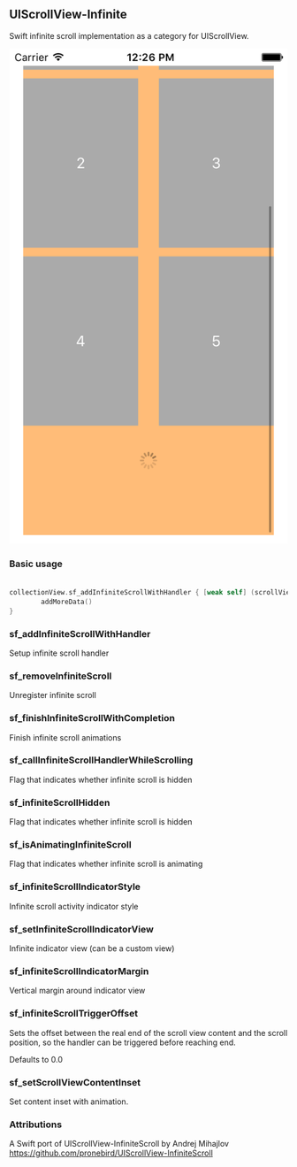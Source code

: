 ## UIScrollView-Infinite

Swift infinite scroll implementation as a category for UIScrollView.

![preview](/Assets/sc1.png?raw=true "UIScrollView-Infinite with UICollectionView")

### Basic usage

```swift

collectionView.sf_addInfiniteScrollWithHandler { [weak self] (scrollView) -> Void in
		addMoreData()
}

```
### sf_addInfiniteScrollWithHandler
Setup infinite scroll handler

### sf_removeInfiniteScroll
Unregister infinite scroll

### sf_finishInfiniteScrollWithCompletion
Finish infinite scroll animations

### sf_callInfiniteScrollHandlerWhileScrolling
Flag that indicates whether infinite scroll is hidden

### sf_infiniteScrollHidden
Flag that indicates whether infinite scroll is hidden

### sf_isAnimatingInfiniteScroll
Flag that indicates whether infinite scroll is animating

### sf_infiniteScrollIndicatorStyle
Infinite scroll activity indicator style

### sf_setInfiniteScrollIndicatorView
Infinite indicator view (can be a custom view)

### sf_infiniteScrollIndicatorMargin
Vertical margin around indicator view

### sf_infiniteScrollTriggerOffset
Sets the offset between the real end of the scroll view content and the scroll position, so the handler can be triggered before reaching end.

Defaults to 0.0

### sf_setScrollViewContentInset
Set content inset with animation.

### Attributions

A Swift port of UIScrollView-InfiniteScroll by Andrej Mihajlov
https://github.com/pronebird/UIScrollView-InfiniteScroll
